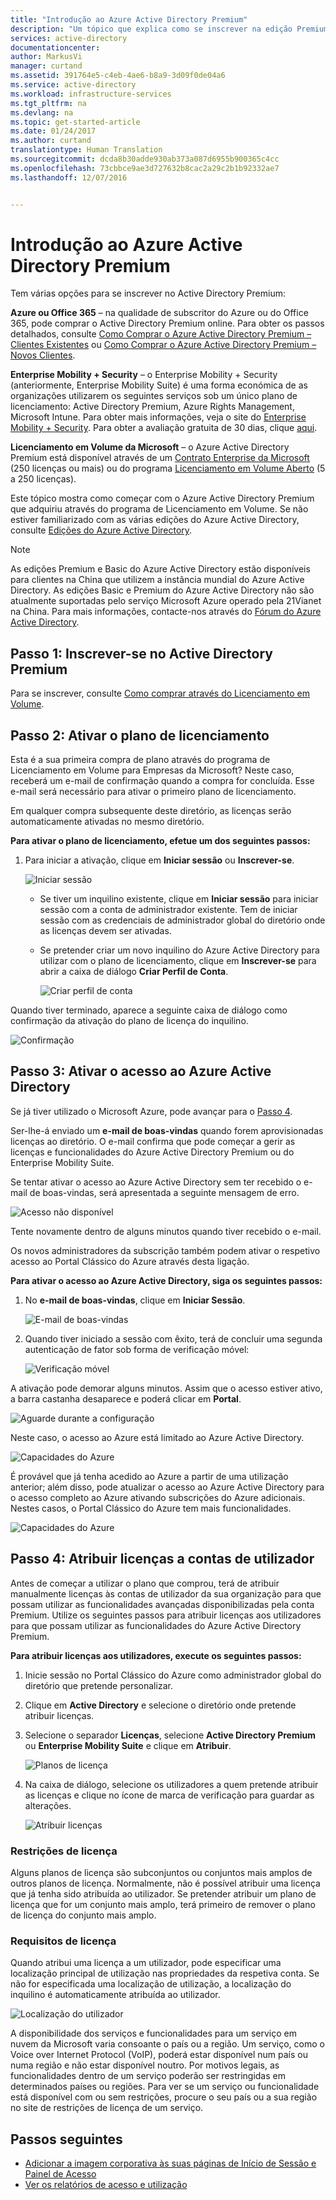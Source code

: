 ```yaml
---
title: "Introdução ao Azure Active Directory Premium"
description: "Um tópico que explica como se inscrever na edição Premium do Azure Active Directory através do site Licenciamento em Volume."
services: active-directory
documentationcenter: 
author: MarkusVi
manager: curtand
ms.assetid: 391764e5-c4eb-4ae6-b8a9-3d09f0de04a6
ms.service: active-directory
ms.workload: infrastructure-services
ms.tgt_pltfrm: na
ms.devlang: na
ms.topic: get-started-article
ms.date: 01/24/2017
ms.author: curtand
translationtype: Human Translation
ms.sourcegitcommit: dcda8b30adde930ab373a087d6955b900365c4cc
ms.openlocfilehash: 73cbbce9ae3d727632b8cac2a29c2b1b92332ae7
ms.lasthandoff: 12/07/2016


---
```

# <a name="getting-started-with-azure-active-directory-premium"></a>Introdução ao Azure Active Directory Premium
Tem várias opções para se inscrever no Active Directory Premium: 

**Azure ou Office 365** – na qualidade de subscritor do Azure ou do Office 365, pode comprar o Active Directory Premium online. Para obter os passos detalhados, consulte [Como Comprar o Azure Active Directory Premium – Clientes Existentes](https://channel9.msdn.com/Series/Azure-Active-Directory-Videos-Demos/How-to-Purchase-Azure-Active-Directory-Premium-Existing-Customer) ou [Como Comprar o Azure Active Directory Premium – Novos Clientes](https://channel9.msdn.com/Series/Azure-Active-Directory-Videos-Demos/How-to-Purchase-Azure-Active-Directory-Premium-New-Customers).  

**Enterprise Mobility + Security** – o Enterprise Mobility + Security (anteriormente, Enterprise Mobility Suite) é uma forma económica de as organizações utilizarem os seguintes serviços sob um único plano de licenciamento: Active Directory Premium, Azure Rights Management, Microsoft Intune. Para obter mais informações, veja o site do [Enterprise Mobility + Security](https://www.microsoft.com/en-us/server-cloud/enterprise-mobility/overview.aspx). Para obter a avaliação gratuita de 30 dias, clique [aqui](https://portal.office.com/Signup/Signup.aspx?OfferId=2E63A04D-BE0B-4A0F-A8CF-407C1C299221&dl=EMS&ali=1#0).

**Licenciamento em Volume da Microsoft** – o Azure Active Directory Premium está disponível através de um [Contrato Enterprise da Microsoft](https://www.microsoft.com/en-us/licensing/licensing-programs/enterprise.aspx) (250 licenças ou mais) ou do programa [Licenciamento em Volume Aberto](https://www.microsoft.com/en-us/licensing/licensing-programs/open-license.aspx) (5 a 250 licenças).

Este tópico mostra como começar com o Azure Active Directory Premium que adquiriu através do programa de Licenciamento em Volume. Se não estiver familiarizado com as várias edições do Azure Active Directory, consulte [Edições do Azure Active Directory](active-directory-editions.md).  

> [!NOTE]
> As edições Premium e Basic do Azure Active Directory estão disponíveis para clientes na China que utilizem a instância mundial do Azure Active Directory. As edições Basic e Premium do Azure Active Directory não são atualmente suportadas pelo serviço Microsoft Azure operado pela 21Vianet na China. Para mais informações, contacte-nos através do [Fórum do Azure Active Directory](https://feedback.azure.com/forums/169401-azure-active-directory/).
> 
> 

## <a name="step-1-sign-up-for-active-directory-premium"></a>Passo 1: Inscrever-se no Active Directory Premium
Para se inscrever, consulte [Como comprar através do Licenciamento em Volume](http://www.microsoft.com/en-us/licensing/how-to-buy/how-to-buy.aspx).

## <a name="step-2-activate-your-license-plan"></a>Passo 2: Ativar o plano de licenciamento
Esta é a sua primeira compra de plano através do programa de Licenciamento em Volume para Empresas da Microsoft?
Neste caso, receberá um e-mail de confirmação quando a compra for concluída.
Esse e-mail será necessário para ativar o primeiro plano de licenciamento.

Em qualquer compra subsequente deste diretório, as licenças serão automaticamente ativadas no mesmo diretório.

**Para ativar o plano de licenciamento, efetue um dos seguintes passos:**

1. Para iniciar a ativação, clique em **Iniciar sessão** ou **Inscrever-se**.
   
    ![Iniciar sessão][1]

    - Se tiver um inquilino existente, clique em **Iniciar sessão** para iniciar sessão com a conta de administrador existente. Tem de iniciar sessão com as credenciais de administrador global do diretório onde as licenças devem ser ativadas.

    - Se pretender criar um novo inquilino do Azure Active Directory para utilizar com o plano de licenciamento, clique em **Inscrever-se** para abrir a caixa de diálogo **Criar Perfil de Conta**.

        ![Criar perfil de conta][2]

Quando tiver terminado, aparece a seguinte caixa de diálogo como confirmação da ativação do plano de licença do inquilino.

![Confirmação][3]

## <a name="step-3-activate-your-azure-active-directory-access"></a>Passo 3: Ativar o acesso ao Azure Active Directory
Se já tiver utilizado o Microsoft Azure, pode avançar para o [Passo 4](#step-4-assign-license-to-user-accounts). 

Ser-lhe-á enviado um **e-mail de boas-vindas** quando forem aprovisionadas licenças ao diretório. O e-mail confirma que pode começar a gerir as licenças e funcionalidades do Azure Active Directory Premium ou do Enterprise Mobility Suite. 

Se tentar ativar o acesso ao Azure Active Directory sem ter recebido o e-mail de boas-vindas, será apresentada a seguinte mensagem de erro. 

![Acesso não disponível][9]

Tente novamente dentro de alguns minutos quando tiver recebido o e-mail.

Os novos administradores da subscrição também podem ativar o respetivo acesso ao Portal Clássico do Azure através desta ligação.

**Para ativar o acesso ao Azure Active Directory, siga os seguintes passos:**

1. No **e-mail de boas-vindas**, clique em **Iniciar Sessão**. 
   
    ![E-mail de boas-vindas][4]
2. Quando tiver iniciado a sessão com êxito, terá de concluir uma segunda autenticação de fator sob forma de verificação móvel:
   
    ![Verificação móvel][5]

A ativação pode demorar alguns minutos. Assim que o acesso estiver ativo, a barra castanha desaparece e poderá clicar em **Portal**.

![Aguarde durante a configuração][6]

Neste caso, o acesso ao Azure está limitado ao Azure Active Directory.

![Capacidades do Azure][7]

É provável que já tenha acedido ao Azure a partir de uma utilização anterior; além disso, pode atualizar o acesso ao Azure Active Directory para o acesso completo ao Azure ativando subscrições do Azure adicionais. Nestes casos, o Portal Clássico do Azure tem mais funcionalidades.

![Capacidades do Azure][8]

## <a name="step-4-assign-license-to-user-accounts"></a>Passo 4: Atribuir licenças a contas de utilizador
Antes de começar a utilizar o plano que comprou, terá de atribuir manualmente licenças às contas de utilizador da sua organização para que possam utilizar as funcionalidades avançadas disponibilizadas pela conta Premium. Utilize os seguintes passos para atribuir licenças aos utilizadores para que possam utilizar as funcionalidades do Azure Active Directory Premium.

**Para atribuir licenças aos utilizadores, execute os seguintes passos:**

1. Inicie sessão no Portal Clássico do Azure como administrador global do diretório que pretende personalizar.
2. Clique em **Active Directory** e selecione o diretório onde pretende atribuir licenças.
3. Selecione o separador **Licenças**, selecione **Active Directory Premium** ou **Enterprise Mobility Suite** e clique em **Atribuir**.
   
    ![Planos de licença][10]
4. Na caixa de diálogo, selecione os utilizadores a quem pretende atribuir as licenças e clique no ícone de marca de verificação para guardar as alterações.
   
    ![Atribuir licenças][11]

### <a name="license-restrictions"></a>Restrições de licença
Alguns planos de licença são subconjuntos ou conjuntos mais amplos de outros planos de licença. Normalmente, não é possível atribuir uma licença que já tenha sido atribuída ao utilizador. Se pretender atribuir um plano de licença que for um conjunto mais amplo, terá primeiro de remover o plano de licença do conjunto mais amplo.

### <a name="license-requirements"></a>Requisitos de licença
Quando atribui uma licença a um utilizador, pode especificar uma localização principal de utilização nas propriedades da respetiva conta. Se não for especificada uma localização de utilização, a localização do inquilino é automaticamente atribuída ao utilizador.

![Localização do utilizador][12]

A disponibilidade dos serviços e funcionalidades para um serviço em nuvem da Microsoft varia consoante o país ou a região. Um serviço, como o Voice over Internet Protocol (VoIP), poderá estar disponível num país ou numa região e não estar disponível noutro. Por motivos legais, as funcionalidades dentro de um serviço poderão ser restringidas em determinados países ou regiões. Para ver se um serviço ou funcionalidade está disponível com ou sem restrições, procure o seu país ou a sua região no site de restrições de licença de um serviço.

## <a name="whats-next"></a>Passos seguintes
* [Adicionar a imagem corporativa às suas páginas de Início de Sessão e Painel de Acesso](active-directory-add-company-branding.md)
* [Ver os relatórios de acesso e utilização](active-directory-view-access-usage-reports.md)

<!--Image references-->
[1]: ./media/active-directory-get-started-premium/MOLSEmail.png
[2]: ./media/active-directory-get-started-premium/MOLSAccountProfile.png
[3]: ./media/active-directory-get-started-premium/MOLSThankYou.png
[4]: ./media/active-directory-get-started-premium/AADEmail.png
[5]: ./media/active-directory-get-started-premium/SignUppage.png
[6]: ./media/active-directory-get-started-premium/Subscriptionspage.png
[7]: ./media/active-directory-get-started-premium/Premiuminportal.png
[8]: ./media/active-directory-get-started-premium/Premiuminportal_large.png
[9]: ./media/active-directory-get-started-premium/Signuppage_oops.png
[10]: ./media/active-directory-get-started-premium/contosolicenseplan.png
[11]: ./media/active-directory-get-started-premium/Assignlicensespicker.png
[12]: ./media/active-directory-get-started-premium/Usagelocation.png

